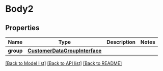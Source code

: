 # Body2

## Properties
Name | Type | Description | Notes
------------ | ------------- | ------------- | -------------
**group** | [**CustomerDataGroupInterface**](CustomerDataGroupInterface.md) |  | 

[[Back to Model list]](../README.md#documentation-for-models) [[Back to API list]](../README.md#documentation-for-api-endpoints) [[Back to README]](../README.md)


